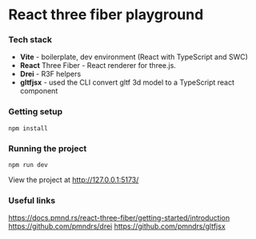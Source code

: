 # React three fiber playground

### Tech stack

- **Vite** - boilerplate, dev environment (React with TypeScript and SWC)
- **React** Three Fiber - React renderer for three.js.
- **Drei** - R3F helpers
- **gltfjsx** - used the CLI convert gltf 3d model to a TypeScript react component

### Getting setup

```
npm install
```

### Running the project

```
npm run dev
```

View the project at http://127.0.0.1:5173/

### Useful links

https://docs.pmnd.rs/react-three-fiber/getting-started/introduction
https://github.com/pmndrs/drei
https://github.com/pmndrs/gltfjsx
